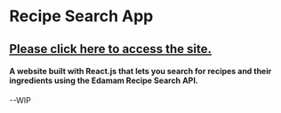 # Recipe Search App
## [Please click here to access the site.](https://recipe-searching-api.web.app)
#### A website built with React.js that lets you search for recipes and their ingredients using the Edamam Recipe Search API.

--WIP
